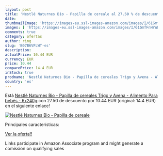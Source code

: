 ```yaml
---
layout: post
title: 'Nestlé Naturnes Bio - Papilla de cereale al 27.50 % de descuento'
date: 
thumbnailImage: 'https://images-eu.ssl-images-amazon.com/images/I/61GmfFnHYuL._SL200_.jpg'
images: [ 'https://images-eu.ssl-images-amazon.com/images/I/61GmfFnHYuL._SL200_.jpg' ]
comments: true
category: ofertas
author: ring
slug: 'B07B6VFLWT-es'
description:
actualPrice: 10.44 EUR
currency: EUR
price: 10.44
comparePrice: 14.4 EUR
inStock: true
prodname: 'Nestlé Naturnes Bio - Papilla de cereales Trigo y Avena - Alimento Para bebés - 6x240g'
country: 'es'
---
```


Está [Nestlé Naturnes Bio - Papilla de cereales Trigo y Avena - Alimento Para bebés - 6x240g](https://www.amazon.es/dp/B07B6VFLWT/?tag=tolees-21) con 27.50 de descuento por 10.44 EUR (original: 14.4 EUR) en el siguiente enlace!

[![Nestlé Naturnes Bio - Papilla de cereale](https://images-eu.ssl-images-amazon.com/images/I/61GmfFnHYuL._SL200_.jpg)](https://www.amazon.es/dp/B07B6VFLWT/?tag=tolees-21)

Principales características:


[Ver la oferta!!](https://www.amazon.es/dp/B07B6VFLWT/?tag=tolees-21)

Links participate in Amazon Associate program and might generate a comission on qualifying sales


